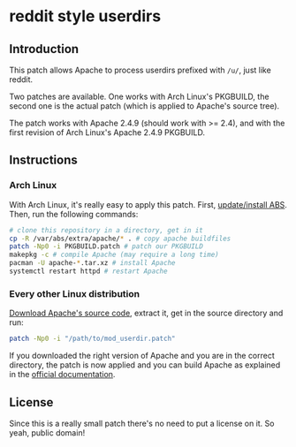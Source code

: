 reddit style userdirs
=====================
Introduction
-----

This patch allows Apache to process userdirs prefixed with `/u/`, just like reddit.

Two patches are available. One works with Arch Linux's PKGBUILD, the second one is the actual patch (which is applied to Apache's source tree).

The patch works with Apache 2.4.9 (should work with >= 2.4), and with the first revision of Arch Linux's Apache 2.4.9 PKGBUILD.

Instructions
------------
### Arch Linux

With Arch Linux, it's really easy to apply this patch. First, [update/install ABS](https://wiki.archlinux.org/index.php/ABS#Why_would_I_want_to_use_ABS.3F). Then, run the following commands:

```sh
# clone this repository in a directory, get in it
cp -R /var/abs/extra/apache/* . # copy apache buildfiles
patch -Np0 -i PKGBUILD.patch # patch our PKGBUILD
makepkg -c # compile Apache (may require a long time)
pacman -U apache-*.tar.xz # install Apache
systemctl restart httpd # restart Apache
```

### Every other Linux distribution

[Download Apache's source code](http://httpd.apache.org/download.cgi), extract it, get in the source directory and run:

```sh
patch -Np0 -i "/path/to/mod_userdir.patch"
```

If you downloaded the right version of Apache and you are in the correct directory, the patch is now applied and you can build Apache as explained in the [official documentation](http://httpd.apache.org/docs/2.4/install.html).

License
-------

Since this is a really small patch there's no need to put a license on it. So yeah, public domain!
